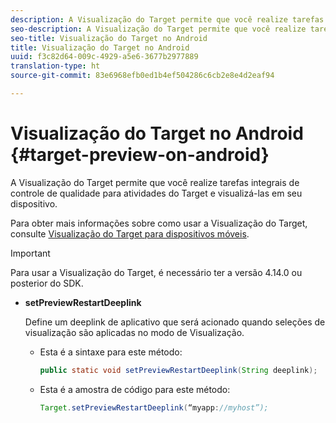 ```yaml
---
description: A Visualização do Target permite que você realize tarefas integrais de controle de qualidade para atividades do Target e visualizá-las em seu dispositivo.
seo-description: A Visualização do Target permite que você realize tarefas integrais de controle de qualidade para atividades do Target e visualizá-las em seu dispositivo.
seo-title: Visualização do Target no Android
title: Visualização do Target no Android
uuid: f3c82d64-009c-4929-a5e6-3677b2977889
translation-type: ht
source-git-commit: 83e6968efb0ed1b4ef504286c6cb2e8e4d2eaf94

---
```



# Visualização do Target no Android {#target-preview-on-android}

A Visualização do Target permite que você realize tarefas integrais de controle de qualidade para atividades do Target e visualizá-las em seu dispositivo.

Para obter mais informações sobre como usar a Visualização do Target, consulte [Visualização do Target para dispositivos móveis](https://docs.adobe.com/content/help/pt-BR/target/using/implement-target/mobile-apps/target-mobile-preview.html).

>[!IMPORTANT]
>
>Para usar a Visualização do Target, é necessário ter a versão 4.14.0 ou posterior do SDK.

* **setPreviewRestartDeeplink**

   Define um deeplink de aplicativo que será acionado quando seleções de visualização são aplicadas no modo de Visualização.

   * Esta é a sintaxe para este método:

      ```java
      public static void setPreviewRestartDeeplink(String deeplink);
      ```

   * Esta é a amostra de código para este método:

      ```java
      Target.setPreviewRestartDeeplink(“myapp://myhost”); 
      ```

